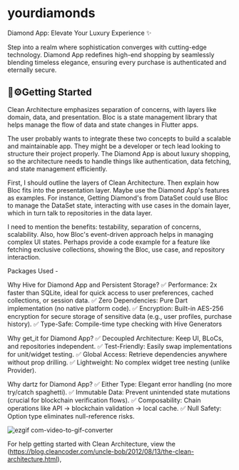 # yourdiamonds

Diamond App: Elevate Your Luxury Experience ✨

Step into a realm where sophistication converges with cutting-edge technology. 
Diamond App redefines high-end shopping by seamlessly blending timeless elegance,
ensuring every purchase is authenticated and eternally secure.

## 💎⚙️Getting Started

Clean Architecture emphasizes separation of concerns, with layers like domain, data, and presentation.
Bloc is a state management library that helps manage the flow of data and state changes in Flutter apps.

The user probably wants to integrate these two concepts to build a scalable and maintainable app. 
They might be a developer or tech lead looking to structure their project properly. The Diamond App is about luxury shopping, 
so the architecture needs to handle things like authentication, data fetching, and state management efficiently.

First, I should outline the layers of Clean Architecture.
Then explain how Bloc fits into the presentation layer. 
Maybe use the Diamond App's features as examples. 
For instance, Getting Diamond's from DataSet could use Bloc to manage the DataSet state, interacting with use cases in the domain layer, 
which in turn talk to repositories in the data layer.

I need to mention the benefits: testability, separation of concerns, scalability.
Also, how Bloc's event-driven approach helps in managing complex UI states.
Perhaps provide a code example for a feature like fetching exclusive collections, showing the Bloc, use case, and repository interaction.

Packages Used -

Why Hive for Diamond App and Persistent Storage?
✅ Performance: 2x faster than SQLite, ideal for quick access to user preferences, cached collections, or session data.
✅ Zero Dependencies: Pure Dart implementation (no native platform code).
✅ Encryption: Built-in AES-256 encryption for secure storage of sensitive data (e.g., user profiles, purchase history).
✅ Type-Safe: Compile-time type checking with Hive Generators

Why get_it for Diamond App?
✅ Decoupled Architecture: Keep UI, BLoCs, and repositories independent.
✅ Test-Friendly: Easily swap implementations for unit/widget testing.
✅ Global Access: Retrieve dependencies anywhere without prop drilling.
✅ Lightweight: No complex widget tree nesting (unlike Provider).

Why dartz for Diamond App?
✅ Either Type: Elegant error handling (no more try/catch spaghetti).
✅ Immutable Data: Prevent unintended state mutations (crucial for blockchain verification flows).
✅ Composability: Chain operations like API → blockchain validation → local cache.
✅ Null Safety: Option type eliminates null-reference risks.

![ezgif com-video-to-gif-converter](https://github.com/user-attachments/assets/571b0b74-47c5-4f35-83c3-f4b12a52f03c)

For help getting started with Clean Architecture, view the
(https://blog.cleancoder.com/uncle-bob/2012/08/13/the-clean-architecture.html),
